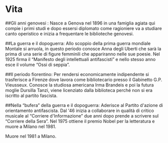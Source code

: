 # Vita

##Gli anni genovesi :
Nasce a Genova nel 1896 in una famiglia agiata qui compie i primi studi e dopo essersi diplomato come ragioniere va a studiare canto operistico e inizia a frequentare le biblioteche genovesi.

##La guerra e il dopoguerra:
Allo scoppio della prima guerra mondiale Montale si arruola, in questo periodo conosce  Anna degli Uberti che sarà la prima di una serie di figure femminili che appariranno nelle sue poesie. Nel 1925 firma il “Manifesto degli intellettuali antifascisti” e nello stesso anno esce il volume “Ossi di seppia”.

##Il periodo fiorentino:
Per rendersi economicamente indipendente si trasferisce a Firenze dove lavora come bibliotecario presso il Gabinetto G.P. Vieusseux. Conosce la studiosa americana Irma Brandeis e poi la futura moglie Dursilla Tanzi, viene licenziato dalla biblioteca perché non si era iscritto al partito fascista.

##Nella “bufera” della guerra e il dopoguerra:
Aderisce al Partito d'azione di orientamento antifascista. Dal '46 inizia a collaborare in qualità di critico musicale al “Corriere d'Informazione” due anni dopo prende a scrivere sul “Corriere della Sera”. Nel 1975 ottiene il premio Nobel per la letteratura e muore a Milano nel 1981.

Muore nel 1981 a Milano.
